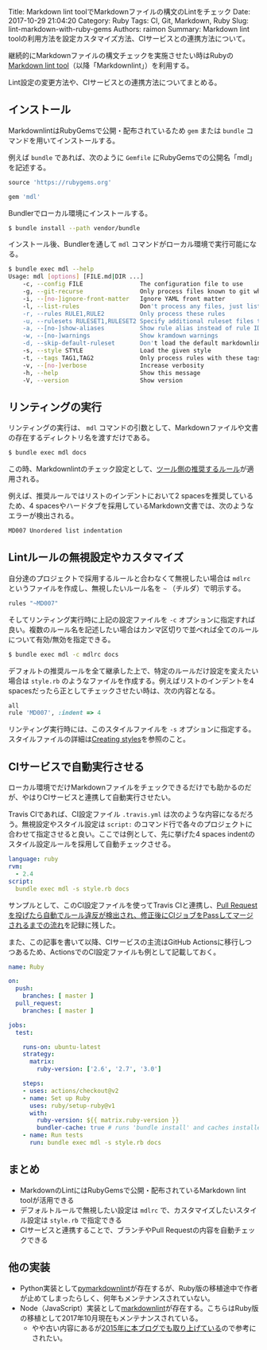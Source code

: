 Title: Markdown lint toolでMarkdownファイルの構文のLintをチェック
Date: 2017-10-29 21:04:20
Category: Ruby
Tags: CI, Git, Markdown, Ruby
Slug: lint-markdown-with-ruby-gems
Authors: raimon
Summary: Markdown lint toolの利用方法を設定カスタマイズ方法、CIサービスとの連携方法について。

継続的にMarkdownファイルの構文チェックを実施させたい時はRubyの[Markdown lint tool](https://github.com/markdownlint/markdownlint)（以降「Markdownlint」）を利用する。

Lint設定の変更方法や、CIサービスとの連携方法についてまとめる。

## インストール

MarkdownlintはRubyGemsで公開・配布されているため `gem` または `bundle` コマンドを用いてインストールする。

例えば `bundle` であれば、次のように `Gemfile` にRubyGemsでの公開名「mdl」を記述する。

```ruby
source 'https://rubygems.org'

gem 'mdl'
```

Bundlerでローカル環境にインストールする。

```sh
$ bundle install --path vendor/bundle
```

インストール後、Bundlerを通して `mdl` コマンドがローカル環境で実行可能になる。

```sh
$ bundle exec mdl --help
Usage: mdl [options] [FILE.md|DIR ...]
    -c, --config FILE                The configuration file to use
    -g, --git-recurse                Only process files known to git when given a directory
    -i, --[no-]ignore-front-matter   Ignore YAML front matter
    -l, --list-rules                 Don't process any files, just list enabled rules
    -r, --rules RULE1,RULE2          Only process these rules
    -u, --rulesets RULESET1,RULESET2 Specify additional ruleset files to load
    -a, --[no-]show-aliases          Show rule alias instead of rule ID when viewing rules
    -w, --[no-]warnings              Show kramdown warnings
    -d, --skip-default-ruleset       Don't load the default markdownlint ruleset
    -s, --style STYLE                Load the given style
    -t, --tags TAG1,TAG2             Only process rules with these tags
    -v, --[no-]verbose               Increase verbosity
    -h, --help                       Show this message
    -V, --version                    Show version
```

## リンティングの実行

リンティングの実行は、 `mdl` コマンドの引数として、Markdownファイルや文書の存在するディレクトリ名を渡すだけである。

```sh
$ bundle exec mdl docs
```

この時、Markdownlintのチェック設定として、[ツール側の推奨するルール](https://github.com/markdownlint/markdownlint/blob/master/docs/RULES.md)が適用される。

例えば、推奨ルールではリストのインデントにおいて2 spacesを推奨しているため、4 spacesやハードタブを採用しているMarkdown文書では、次のようなエラーが検出される。

```sh
MD007 Unordered list indentation
```

## Lintルールの無視設定やカスタマイズ

自分達のプロジェクトで採用するルールと合わなくて無視したい場合は `mdlrc` というファイルを作成し、無視したいルール名を `~` （チルダ）で明示する。

```sh
rules "~MD007"
```

そしてリンティング実行時に上記の設定ファイルを `-c` オプションに指定すれば良い。複数のルール名を記述したい場合はカンマ区切りで並べれば全てのルールについて有効/無効を指定できる。

```sh
$ bundle exec mdl -c mdlrc docs
```

デフォルトの推奨ルールを全て継承した上で、特定のルールだけ設定を変えたい場合は `style.rb` のようなファイルを作成する。例えばリストのインデントを4 spacesだったら正としてチェックさせたい時は、次の内容となる。

```ruby
all
rule 'MD007', :indent => 4
```

リンティング実行時には、このスタイルファイルを `-s` オプションに指定する。スタイルファイルの詳細は[Creating styles](https://github.com/markdownlint/markdownlint/blob/master/docs/creating_styles.md)を参照のこと。

## CIサービスで自動実行させる

ローカル環境でだけMarkdownファイルをチェックできるだけでも助かるのだが、やはりCIサービスと連携して自動実行させたい。

Travis CIであれば、CI設定ファイル `.travis.yml` は次のような内容になるだろう。無視設定やスタイル設定は `script:` のコマンド行で各々のプロジェクトに合わせて指定させると良い。ここでは例として、先に挙げた4 spaces indentのスタイル設定ルールを採用して自動チェックさせる。

```yaml
language: ruby
rvm:
  - 2.4
script:
  bundle exec mdl -s style.rb docs
```

サンプルとして、このCI設定ファイルを使ってTravis CIと連携し、[Pull Requestを投げたら自動でルール違反が検出され、修正後にCIジョブをPassしてマージされるまでの流れ](https://github.com/raimon49/use-markdownlint-sample/pull/1)を記録に残した。

また、この記事を書いて以降、CIサービスの主流はGitHub Actionsに移行しつつあるため、ActionsでのCI設定ファイルも例として記載しておく。

```yaml
name: Ruby

on:
  push:
    branches: [ master ]
  pull_request:
    branches: [ master ]

jobs:
  test:

    runs-on: ubuntu-latest
    strategy:
      matrix:
        ruby-version: ['2.6', '2.7', '3.0']

    steps:
    - uses: actions/checkout@v2
    - name: Set up Ruby
      uses: ruby/setup-ruby@v1
      with:
        ruby-version: ${{ matrix.ruby-version }}
        bundler-cache: true # runs 'bundle install' and caches installed gems automatically
    - name: Run tests
      run: bundle exec mdl -s style.rb docs
```

## まとめ

* MarkdownのLintにはRubyGemsで公開・配布されているMarkdown lint toolが活用できる
* デフォルトルールで無視したい設定は `mdlrc` で、カスタマイズしたいスタイル設定は `style.rb` で指定できる
* CIサービスと連携することで、ブランチやPull Requestの内容を自動チェックできる

## 他の実装

* Python実装として[pymarkdownlint](https://github.com/jorisroovers/pymarkdownlint)が存在するが、Ruby版の移植途中で作者が止めてしまったらしく、何年もメンテナンスされていない。
* Node（JavaScript）実装として[markdownlint](https://github.com/DavidAnson/markdownlint)が存在する。こちらはRuby版の移植として2017年10月現在もメンテナンスされている。
    * やや古い内容にあるが[2015年に本ブログでも取り上げている](/2015/05/01/lint-markdown-at-commit.html)ので参考にされたい。
